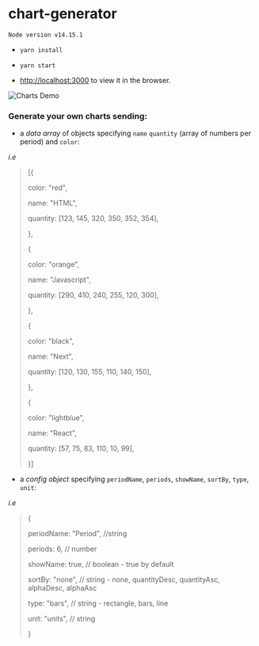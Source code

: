 # chart-generator

`Node version v14.15.1`

- `yarn install`

- `yarn start`

- [http://localhost:3000](http://localhost:3000) to view it in the browser.

![Charts Demo](https://user-images.githubusercontent.com/56521196/101913811-41d2b200-3ba2-11eb-8786-0aaa2b9a7832.gif)

### Generate your own charts sending:

- a _data array_ of objects specifying `name` `quantity` (array of numbers per period) and `color`:

*i.e*

> [{
>
> color: "red",
>
> name: "HTML",
>
> quantity: [123, 145, 320, 350, 352, 354],
>
> },
>
> {
>
> color: "orange",
>
> name: "Javascript",
>
> quantity: [290, 410, 240, 255, 120, 300],
>
> },
>
> {
>
> color: "black",
>
> name: "Next",
>
> quantity: [120, 130, 155, 110, 140, 150],
>
> },
>
> {
>
> color: "lightblue",
>
> name: "React",
>
> quantity: [57, 75, 83, 110, 10, 99],
>
> }]

- a _config object_ specifying `periodName`, `periods`, `showName`, `sortBy`, `type`, `unit`:

*i.e*

> {
>
> periodName: "Period", //string
>
> periods: 6, // number
>
> showName: true, // boolean - true by default
>
> sortBy: "none", // string - none, quantityDesc, quantityAsc, alphaDesc, alphaAsc
>
> type: "bars", // string - rectangle, bars, line
>
> unit: "units", // string
>
> }
